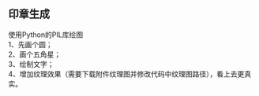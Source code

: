 ## 印章生成 

使用Python的PIL库绘图  
1、先画个圆；  
2、画个五角星；  
3、绘制文字；  
4、增加纹理效果（需要下载附件纹理图并修改代码中纹理图路径），看上去更真实。  
